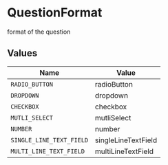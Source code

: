 # QuestionFormat

format of the question


## Values

| Name                     | Value                    |
| ------------------------ | ------------------------ |
| `RADIO_BUTTON`           | radioButton              |
| `DROPDOWN`               | dropdown                 |
| `CHECKBOX`               | checkbox                 |
| `MUTLI_SELECT`           | mutliSelect              |
| `NUMBER`                 | number                   |
| `SINGLE_LINE_TEXT_FIELD` | singleLineTextField      |
| `MULTI_LINE_TEXT_FIELD`  | multiLineTextField       |
